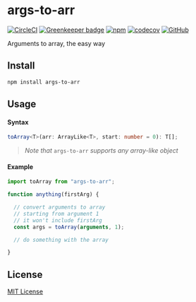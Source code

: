 # args-to-arr

[![CircleCI](https://circleci.com/gh/manferlo81/args-to-arr.svg?style=svg)](https://circleci.com/gh/manferlo81/args-to-arr) [![Greenkeeper badge](https://badges.greenkeeper.io/manferlo81/args-to-arr.svg)](https://greenkeeper.io/) [![npm](https://img.shields.io/npm/v/args-to-arr.svg)](https://www.npmjs.com/package/args-to-arr) [![codecov](https://codecov.io/gh/manferlo81/args-to-arr/branch/master/graph/badge.svg)](https://codecov.io/gh/manferlo81/args-to-arr) [![GitHub](https://img.shields.io/github/license/manferlo81/args-to-arr.svg)](https://github.com/manferlo81/args-to-arr/blob/master/LICENSE)

Arguments to array, the easy way

## Install

```sh
npm install args-to-arr
```

## Usage

#### Syntax

```typescript
toArray<T>(arr: ArrayLike<T>, start: number = 0): T[];
```

> *Note that* `args-to-arr` *supports any array-like object*

#### Example

```javascript
import toArray from "args-to-arr";

function anything(firstArg) {

  // convert arguments to array
  // starting from argument 1
  // it won't include firstArg
  const args = toArray(arguments, 1);

  // do something with the array

}
```

## License

[MIT License](https://github.com/manferlo81/args-to-arr/blob/master/LICENSE)
